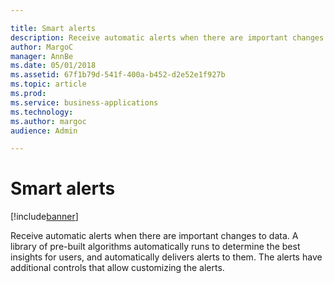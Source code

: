 ```yaml
---

title: Smart alerts
description: Receive automatic alerts when there are important changes to data.
author: MargoC
manager: AnnBe
ms.date: 05/01/2018
ms.assetid: 67f1b79d-541f-400a-b452-d2e52e1f927b
ms.topic: article
ms.prod: 
ms.service: business-applications
ms.technology: 
ms.author: margoc
audience: Admin

---
```

#  Smart alerts




[!include[banner](../../../includes/banner.md)]

Receive automatic alerts when there are important changes to data. A library of
pre-built algorithms automatically runs to determine the best insights for
users, and automatically delivers alerts to them. The alerts have additional
controls that allow customizing the alerts.
